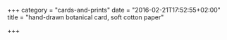 +++
category = "cards-and-prints"
date = "2016-02-21T17:52:55+02:00"
title = "hand-drawn botanical card, soft cotton paper"

+++
